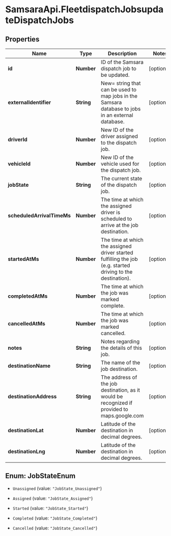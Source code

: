 # SamsaraApi.FleetdispatchJobsupdateDispatchJobs

## Properties
Name | Type | Description | Notes
------------ | ------------- | ------------- | -------------
**id** | **Number** | ID of the Samsara dispatch job to be updated. | [optional] 
**externalIdentifier** | **String** | New&#x3D; string that can be used to map jobs in the Samsara database to jobs in an external database. | [optional] 
**driverId** | **Number** | New ID of the driver assigned to the dispatch job. | [optional] 
**vehicleId** | **Number** | New ID of the vehicle used for the dispatch job. | [optional] 
**jobState** | **String** | The current state of the dispatch job. | [optional] 
**scheduledArrivalTimeMs** | **Number** | The time at which the assigned driver is scheduled to arrive at the job destination. | [optional] 
**startedAtMs** | **Number** | The time at which the assigned driver started fulfilling the job (e.g. started driving to the destination). | [optional] 
**completedAtMs** | **Number** | The time at which the job was marked complete. | [optional] 
**cancelledAtMs** | **Number** | The time at which the job was marked cancelled. | [optional] 
**notes** | **String** | Notes regarding the details of this job. | [optional] 
**destinationName** | **String** | The name of the job destination. | [optional] 
**destinationAddress** | **String** | The address of the job destination, as it would be recognized if provided to maps.google.com | [optional] 
**destinationLat** | **Number** | Latitude of the destination in decimal degrees. | [optional] 
**destinationLng** | **Number** | Latitude of the destination in decimal degrees. | [optional] 


<a name="JobStateEnum"></a>
## Enum: JobStateEnum


* `Unassigned` (value: `"JobState_Unassigned"`)

* `Assigned` (value: `"JobState_Assigned"`)

* `Started` (value: `"JobState_Started"`)

* `Completed` (value: `"JobState_Completed"`)

* `Cancelled` (value: `"JobState_Cancelled"`)




